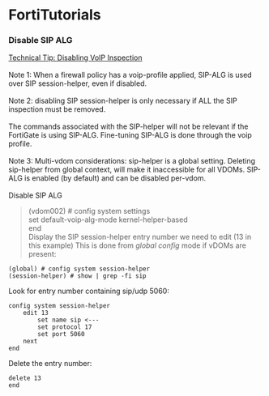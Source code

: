 # FortiTutorials
### Disable SIP ALG
[Technical Tip: Disabling VoIP Inspection](https://community.fortinet.com/t5/FortiGate/Technical-Tip-Disabling-VoIP-Inspection/ta-p/194131)<br><br>
Note 1: When a firewall policy has a voip-profile applied, SIP-ALG is used over SIP session-helper, even if disabled.<br><br>
Note 2: disabling SIP session-helper is only necessary if ALL the SIP inspection must be removed.<br><br>
The commands associated with the SIP-helper will not be relevant if the FortiGate is using SIP-ALG. Fine-tuning SIP-ALG is done through the voip profile.<br><br>
Note 3: Multi-vdom considerations: sip-helper is a global setting. Deleting sip-helper from global context, will make it inaccessible for all VDOMs. SIP-ALG is enabled (by default) and can be disabled per-vdom.<br><br>
Disable SIP ALG
> (vdom002) # config system settings<br>
> set default-voip-alg-mode kernel-helper-based<br>
> end<br>
Display the SIP session-helper entry number we need to edit (13 in this example)
This is done from _global config_ mode if vDOMs are present:
```
(global) # config system session-helper
(session-helper) # show | grep -fi sip
```
Look for entry number containing sip/udp 5060:
```
config system session-helper
    edit 13
        set name sip <---
        set protocol 17
        set port 5060
    next
end
```
Delete the entry number:
```
delete 13
end
```
